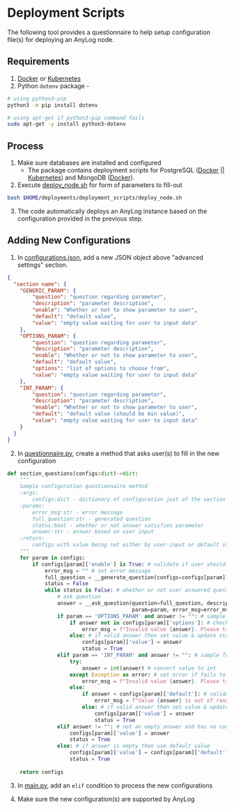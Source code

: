 # Deployment Scripts 

The following tool provides a questionnaire to help setup configuration file(s) for deploying an AnyLog node. 


## Requirements
1. [Docker](docker-compose/README.md) or [Kubernetes](../helm/README.md)  
2. Python `dotenv` package - 
```bash 
# using python3-pip
python3 -m pip install dotenv 

# using apt-get if python3-pip command fails 
sudo apt-get -y install python3-dotenv
``` 

## Process
1. Make sure databases are installed and configured
   * The package contains deployment scripts for PostgreSQL ([Docker](docker-compose/postgres) || 
   [Kubernetes](helm/postgres)) and MongoDB ([Docker](docker-compose/mongodb)).
2. Execute [deploy_node.sh](deployment_scripts/deploy_node.sh) for form of parameters to fill-out 
```bash
bash $HOME/deployments/deployment_scripts/deploy_node.sh
```
3. The code automatically deploys an AnyLog instance based on the configuration provided in the previous step.
 

## Adding New Configurations
1. In [configurations.json](deployment_scripts/config_files/configurations.json), add a new JSON object above "advanced settings" section.
```json
{
  "section name": {
    "GENERIC_PARAM": {
        "question": "question regarding parameter",
        "description": "parameter description",
        "enable": "Whether or not to show parameter to user",
        "default": "default value",
        "value": "empty value waiting for user to input data"
    },
    "OPTIONS_PARAM": {
        "question": "question regarding parameter",
        "description": "parameter description",
        "enable": "Whether or not to show parameter to user",
        "default": "default value",
        "options": "list of options to choose from",
        "value": "empty value waiting for user to input data"
    },
    "INT_PARAM": {
        "question": "question regarding parameter",
        "description": "parameter description",
        "enable": "Whether or not to show parameter to user",
        "default": "default value (should be min value)",
        "value": "empty value waiting for user to input data"
    }
  }
}
```

2. In [questionnaire.py](deployment_scripts/questionnaire.py), create a method that asks user(s) to fill in the new configuration
```python
def section_questions(configs:dict)->dict: 
    """
    Sample configuration questionnaire method
    :args: 
        configs:dict - dictionary of configuration just of the section that the method is dealing with
    :params:
        error_msg:str - error message 
        full_question:str - generated question
        status:bool - whether or not answer satisfies parameter
        answer:str - answer based on user input
    :return: 
        configs with value being set either by user-input or default value
    """
    for param in configs: 
        if configs[param]['enable'] is True: # validate if user should view configuration 
            error_msg = "" # set error message 
            full_question = __generate_question(configs=configs[param]) # generate question 
            status = False 
            while status is False: # whether or not user answered question
                # ask question 
                answer = __ask_question(question=full_question, description=configs[param]['description'], 
                                        param=param, error_msg=error_msg)
                if param == 'OPTIONS_PARAM' and answer != "": # sample for list of options     
                    if answer not in configs[param]['options']: # check if answer is in list of options  
                        error_msg = f"Invalid value {answer}. Please try again... " 
                    else: # if valid answer then set value & update status to true 
                        configs[param]['value'] = answer
                        status = True
                elif param == 'INT_PARAM' and answer != "": # sample for integer value configuration
                    try: 
                        answer = int(answer) # convert value to int 
                    except Exception as error: # set error if fails to convert
                        error_msg = f"Invalid value {answer}. Please try again..."
                    else: 
                        if answer < configs[param]['default']: # validate answer is >= than the default value  
                            error_msg = f"Value {answer} is out of range, minimum value is {configs[param]['default']}. Please try again... "
                        else: # if valid answer then set value & update status to true
                            configs[param]['value'] = answer
                            status = True
                elif answer != "": # not an empty answer and has no conditions to check
                    configs[param]['value'] = answer
                    status = True
                else: # if answer is empty then use default value
                    configs[param]['value'] = configs[param]['default']
                    status = True
    
    return configs
```

3. In [main.py](deployment_scripts/main.py), add an `elif` condition to process the new configurations

4. Make sure the new configuration(s)  are supported by AnyLog
